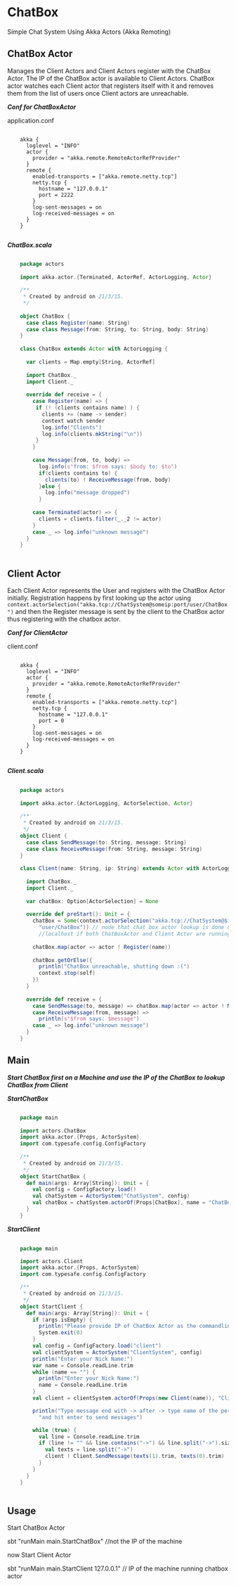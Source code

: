# ChatBox
Simple Chat System Using Akka Actors (Akka Remoting)

## ChatBox Actor

Manages the Client Actors and Client Actors register with the ChatBox Actor. The IP of the ChatBox actor is available to Client Actors. 
ChatBox actor watches each Client actor that registers itself with it and removes them from the list of users once Client actors
are unreachable.

_**Conf for ChatBoxActor**_

application.conf

```

    akka {
      loglevel = "INFO"
      actor {
        provider = "akka.remote.RemoteActorRefProvider"
      }
      remote {
        enabled-transports = ["akka.remote.netty.tcp"]
        netty.tcp {
          hostname = "127.0.0.1"
          port = 2222
        }
        log-sent-messages = on
        log-received-messages = on
      }
    }
    
```

_**ChatBox.scala**_

```scala

    package actors
    
    import akka.actor.{Terminated, ActorRef, ActorLogging, Actor}
    
    /**
     * Created by android on 21/3/15.
     */
    
    object ChatBox {
      case class Register(name: String)
      case class Message(from: String, to: String, body: String)
    }
    
    class ChatBox extends Actor with ActorLogging {
    
      var clients = Map.empty[String, ActorRef]
    
      import ChatBox._
      import Client._
    
      override def receive = {
        case Register(name) => {
         if (! (clients contains name) ) {
           clients += (name -> sender)
           context watch sender
           log.info("Clients")
           log.info(clients.mkString("\n"))
         }
        }
    
        case Message(from, to, body) =>
          log.info(s"from: $from says: $body to: $to")
          if(clients contains to) {
            clients(to) ! ReceiveMessage(from, body)
          }else {
            log.info("message dropped")
          }
    
        case Terminated(actor) => {
          clients = clients.filter(_._2 != actor)
        }
        case _ => log.info("unknown message")
      }
    }
    
```


## Client Actor

Each Client Actor represents the User and registers with the ChatBox Actor initially. Registration
happens by first looking up the actor using `context.actorSelection("akka.tcp://ChatSystem@someip:port/user/ChatBox")`
and then the Register message is sent by the client to the ChatBox actor thus registering with the chatbox actor.

_**Conf for ClientActor**_

client.conf

```

    akka {
      loglevel = "INFO"
      actor {
        provider = "akka.remote.RemoteActorRefProvider"
      }
      remote {
        enabled-transports = ["akka.remote.netty.tcp"]
        netty.tcp {
          hostname = "127.0.0.1"
          port = 0
        }
        log-sent-messages = on
        log-received-messages = on
      }
    }
    
```

_**Client.scala**_

```scala
    
    package actors
    
    import akka.actor.{ActorLogging, ActorSelection, Actor}
    
    /**
     * Created by android on 21/3/15.
     */
    object Client {
      case class SendMessage(to: String, message: String)
      case class ReceiveMessage(from: String, message: String)
    }
    
    class Client(name: String, ip: String) extends Actor with ActorLogging {
    
      import ChatBox._
      import Client._
    
      var chatBox: Option[ActorSelection] = None
    
      override def preStart(): Unit = {
        chatBox = Some(context.actorSelection("akka.tcp://ChatSystem@$ip:2222/" +
          "user/ChatBox")) // node that chat box actor lookup is done using ChatBoxActor Running machine IP.
          //localhost if both ChatBoxActor and Client Actor are running on same machine.
    
        chatBox.map(actor => actor ! Register(name))
    
        chatBox.getOrElse({
          println("ChatBox unreachable, shutting down :(")
          context.stop(self)
        })
      }
    
      override def receive = {
        case SendMessage(to, message) => chatBox.map(actor => actor ! Message(name, to, message))
        case ReceiveMessage(from, message) =>
          println(s"$from says: $message")
        case _ => log.info("unknown message")
      }
    }


```

## Main

_**Start ChatBox first on a Machine and use the IP of the ChatBox to lookup ChatBox from Client**_

_**StartChatBox**_

```scala

    package main
    
    import actors.ChatBox
    import akka.actor.{Props, ActorSystem}
    import com.typesafe.config.ConfigFactory
    
    /**
     * Created by android on 21/3/15.
     */
    object StartChatBox {
      def main(args: Array[String]): Unit = {
        val config = ConfigFactory.load()
        val chatSystem = ActorSystem("ChatSystem", config)
        val chatBox = chatSystem.actorOf(Props[ChatBox], name = "ChatBox")
      }
    }

```

_**StartClient**_

```scala
    
    package main

    import actors.Client
    import akka.actor.{Props, ActorSystem}
    import com.typesafe.config.ConfigFactory

    /**
     * Created by android on 21/3/15.
     */
    object StartClient {
      def main(args: Array[String]): Unit = {
        if (args.isEmpty) {
          println("Please provide IP of ChatBox Actor as the commandline argument")
          System.exit(0)
        }
        val config = ConfigFactory.load("client")
        val clientSystem = ActorSystem("ClientSystem", config)
        println("Enter your Nick Name:")
        var name = Console.readLine.trim
        while (name == "") {
          println("Enter your Nick Name:")
          name = Console.readLine.trim
        }
        val client = clientSystem.actorOf(Props(new Client(name)), "Client")

        println("Type message end with -> after -> type name of the person to send " +
          "and hit enter to send messages")

        while (true) {
          val line = Console.readLine.trim
          if (line != "" && line.contains("->") && line.split("->").size == 2) {
            val texts = line.split("->")
            client ! Client.SendMessage(texts(1).trim, texts(0).trim)
          }
        }
      }
    }
    
```


## Usage

Start ChatBox Actor

sbt "runMain main.StartChatBox" //not the IP of the machine 


now Start Client Actor

sbt "runMain main.StartClient 127.0.0.1" // IP of the machine running chatbox actor